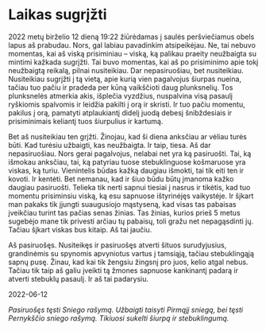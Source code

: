# Laikas sugrįžti

2022 metų birželio 12 dieną 19:22 žiūrėdamas į saulės peršviečiamus obels lapus aš prabudau. Nors, gal
labiau pavadinkim atsipeikėjau. Ne, tai nebuvo momentas, kai aš viską prisiminiau – viską, ką palikau
praeity neužbaigta su mintimi kažkada sugrįžti. Tai buvo momentas, kai aš po prisiminimo apie tokį
neužbaigtą reikalą, pilnai nusiteikiau. Dar nepasiruošiau, bet nusiteikiau. Nusiteikiau sugrįžti į tą vietą, apie
kurią vien pagalvojus šiurpas nueina, tačiau tuo pačiu ir pradeda per kūną vaikščioti daug plunksnelių. Tos
plunksnelės atmerkia akis, išplečia vyzdžius, nuspalvina visą pasaulį ryškiomis spalvomis ir leidžia pakilti
į orą ir skristi. Ir tuo pačiu momentu, pakilus į orą, pamatyti atplaukiantį didelį juodą debesį šnibždesiais ir
prisiminimais keliantį tuos šiurpulius ir kartumą.

Bet aš nusiteikiau ten grįžti. Žinojau, kad ši diena anksčiau ar vėliau turės būti. Kad turėsiu užbaigti, kas
neužbaigta. Ir taip, tiesa. Aš dar nepasiruošiau. Nors gerai pagalvojus, nelabai net yra ką pasiruošti. Tai, ką
išmokau anksčiau, tai, ką patyriau tuose stebuklinguose košmaruose yra viskas, ką turiu. Vienintelis būdas
kažką daugiau išmokti, tai tik eiti ten ir kovoti. Ir kentėti. Bet nemanau, kad ir šiuo būdu būtų įmanoma
kažko daugiau pasiruošti. Telieka tik nerti sapnui tiesiai į nasrus ir tikėtis, kad tuo momentu prisiminsiu
viską, ką esu sapnuose ištyrinėjęs vaikystėje. Ir šįkart man pakaks tik įjungti suaugusiojo mąstyseną, kad
visas tas pabaisas įveikčiau turint tas pačias senas žinias. Tas žinias, kurios prieš 5 metus sugebėjo mane tik
privesti arčiau tų pabaisų, toli gražu net nepagąsdinti jų. Tačiau šįkart viskas bus kitaip. Aš tai jaučiu.

Aš pasiruošęs. Nusiteikęs ir pasiruošęs atverti šituos surudyjusius, grandinėmis su spynomis apvyniotus
vartus į tamsiąją, tačiau stebuklingąją sapnų pusę. Žinau, kad kai tik žengsiu žingsnį pro juos, kelio atgal
nebus. Tačiau tik taip aš galiu įveikti tą žmones sapnuose kankinantį padarą ir atverti stebuklų pasaulį. Ir aš
tai padarysiu.

2022-06-12

_Pasiruošęs tęsti Sniego rašymą. Užbaigti taisyti Pirmąjį sniegą, bei tęsti Pernykščio sniego rašymą.
Tikiuosi sukelti šiurpą ir stebuklingumą._
